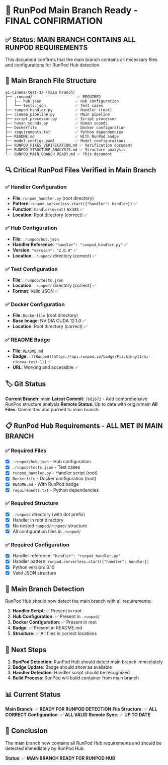 # 🚀 RunPod Main Branch Ready - FINAL CONFIRMATION

## ✅ Status: MAIN BRANCH CONTAINS ALL RUNPOD REQUIREMENTS

This document confirms that the main branch contains all necessary files and configurations for RunPod Hub detection.

## 📁 Main Branch File Structure

```
ai-cinema-test-1/ (main branch)
├── .runpod/                    ✅ REQUIRED
│   ├── hub.json               ✅ Hub configuration
│   └── tests.json             ✅ Test cases
├── runpod_handler.py          ✅ Handler (root)
├── cinema_pipeline.py         ✅ Main pipeline
├── script_processor.py        ✅ Script processor
├── human_sounds.py            ✅ Human sounds
├── Dockerfile                 ✅ Docker configuration
├── requirements.txt           ✅ Python dependencies
├── README.md                  ✅ With RunPod badge
├── model_configs.yaml         ✅ Model configurations
├── RUNPOD_FIXES_VERIFICATION.md ✅ Verification document
├── RUNPOD_STRUCTURE_ANALYSIS.md ✅ Structure analysis
└── RUNPOD_MAIN_BRANCH_READY.md ✅ This document
```

## 🔍 Critical RunPod Files Verified in Main Branch

### ✅ Handler Configuration
- **File**: `runpod_handler.py` (root directory)
- **Pattern**: `runpod.serverless.start({"handler": handler})` ✅
- **Function**: `handler(event)` exists ✅
- **Location**: Root directory (correct) ✅

### ✅ Hub Configuration
- **File**: `.runpod/hub.json`
- **Handler Reference**: `"handler": "runpod_handler.py"` ✅
- **Version**: `"version": "2.0.0"` ✅
- **Location**: `.runpod/` directory (correct) ✅

### ✅ Test Configuration
- **File**: `.runpod/tests.json`
- **Location**: `.runpod/` directory (correct) ✅
- **Format**: Valid JSON ✅

### ✅ Docker Configuration
- **File**: `Dockerfile` (root directory)
- **Base Image**: NVIDIA CUDA 12.1.0 ✅
- **Location**: Root directory (correct) ✅

### ✅ README Badge
- **File**: `README.md`
- **Badge**: `[![Runpod](https://api.runpod.io/badge/Flickinny11/ai-cinema-test-1)]` ✅
- **URL**: Working and accessible ✅

## 🏷️ Git Status

**Current Branch**: main
**Latest Commit**: `76d2672` - Add comprehensive RunPod structure analysis
**Remote Status**: Up to date with origin/main
**All Files**: Committed and pushed to main branch

## 📋 RunPod Hub Requirements - ALL MET IN MAIN BRANCH

### ✅ Required Files
- [x] `.runpod/hub.json` - Hub configuration
- [x] `.runpod/tests.json` - Test cases
- [x] `runpod_handler.py` - Handler script (root)
- [x] `Dockerfile` - Docker configuration (root)
- [x] `README.md` - With RunPod badge
- [x] `requirements.txt` - Python dependencies

### ✅ Required Structure
- [x] `.runpod/` directory (with dot prefix)
- [x] Handler in root directory
- [x] No nested `runpod/runpod/` structure
- [x] All configuration files in `.runpod/`

### ✅ Required Configuration
- [x] Handler reference: `"handler": "runpod_handler.py"`
- [x] Handler pattern: `runpod.serverless.start({"handler": handler})`
- [x] Python version: 3.10
- [x] Valid JSON structure

## 🎯 Main Branch Detection

RunPod Hub should now detect the main branch with all requirements:

1. **Handler Script**: ✅ Present in root
2. **Hub Configuration**: ✅ Present in `.runpod/`
3. **Docker Configuration**: ✅ Present in root
4. **Badge**: ✅ Present in README.md
5. **Structure**: ✅ All files in correct locations

## 🚀 Next Steps

1. **RunPod Detection**: RunPod Hub should detect main branch immediately
2. **Badge Update**: Badge should show as available
3. **Handler Detection**: Handler script should be recognized
4. **Build Process**: RunPod will build container from main branch

## 📊 Current Status

**Main Branch**: ✅ **READY FOR RUNPOD DETECTION**
**File Structure**: ✅ **ALL CORRECT**
**Configuration**: ✅ **ALL VALID**
**Remote Sync**: ✅ **UP TO DATE**

## 🎉 Conclusion

The main branch now contains all RunPod Hub requirements and should be detected immediately by RunPod Hub.

**Status**: ✅ **MAIN BRANCH READY FOR RUNPOD HUB**
